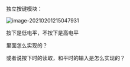 



独立按键模块：

![image-20210201215047931](C:\Users\41675\AppData\Roaming\Typora\typora-user-images\image-20210201215047931.png)

按下是低电平，不按下是高电平  

里面怎么实现的？



或者说按下时的读取，和平时的输入是怎么实现的？